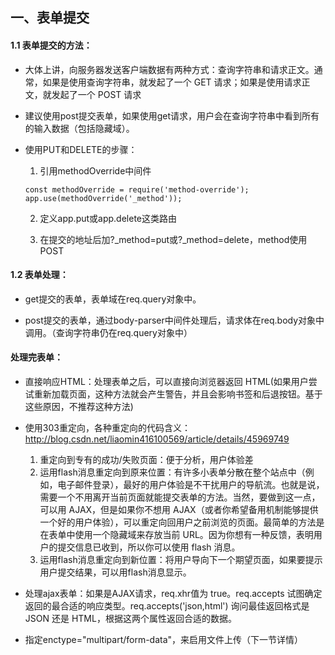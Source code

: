 ## 一、表单提交

#### 1.1 表单提交的方法：

- 大体上讲，向服务器发送客户端数据有两种方式：查询字符串和请求正文。通常，如果是使用查询字符串，就发起了一个 GET 请求；如果是使用请求正文，就发起了一个 POST 请求

- 建议使用post提交表单，如果使用get请求，用户会在查询字符串中看到所有的输入数据（包括隐藏域）。

- 使用PUT和DELETE的步骤：

  1. 引用methodOverride中间件
    ```
    const methodOverride = require('method-override');
    app.use(methodOverride('_method'));
    ```
  2. 定义app.put或app.delete这类路由

  2. 在提交的地址后加?_method=put或?_method=delete，method使用POST
  

#### 1.2 表单处理：

- get提交的表单，表单域在req.query对象中。

- post提交的表单，通过body-parser中间件处理后，请求体在req.body对象中调用。（查询字符串仍在req.query对象中）

#### 处理完表单：

- 直接响应HTML：处理表单之后，可以直接向浏览器返回 HTML(如果用户尝试重新加载页面，这种方法就会产生警告，并且会影响书签和后退按钮。基于这些原因，不推荐这种方法)

- 使用303重定向，各种重定向的代码含义：http://blog.csdn.net/liaomin416100569/article/details/45969749

  1. 重定向到专有的成功/失败页面：便于分析，用户体验差
  2. 运用flash消息重定向到原来位置：有许多小表单分散在整个站点中（例如，电子邮件登录），最好的用户体验是不干扰用户的导航流。也就是说，需要一个不用离开当前页面就能提交表单的方法。当然，要做到这一点，可以用 AJAX，但是如果你不想用 AJAX（或者你希望备用机制能够提供一个好的用户体验），可以重定向回用户之前浏览的页面。最简单的方法是在表单中使用一个隐藏域来存放当前 URL。因为你想有一种反馈，表明用户的提交信息已收到，所以你可以使用 flash 消息。
  3. 运用flash消息重定向到新位置：将用户导向下一个期望页面，如果要提示用户提交结果，可以用flash消息显示。


- 处理ajax表单：如果是AJAX请求，req.xhr值为 true。req.accepts 试图确定返回的最合适的响应类型。req.accepts('json,html') 询问最佳返回格式是JSON 还是 HTML，根据这两个属性返回合适的数据。

- 指定enctype="multipart/form-data"，来启用文件上传（下一节详情）